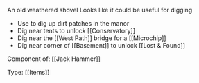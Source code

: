 An old weathered shovel
Looks like it could be useful for digging

- Use to dig up dirt patches in the manor
- Dig near tents to unlock [[Conservatory]]
- Dig near the [[West Path]] bridge for a [[Microchip]]
- Dig near corner of [[Basement]] to unlock [[Lost & Found]]

Component of: [[Jack Hammer]]

Type: [[Items]]
